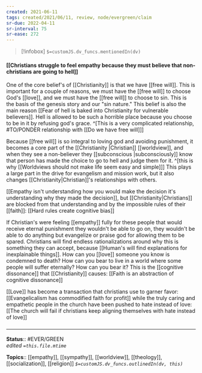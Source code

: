 ```yaml
---
created: 2021-06-11
tags: created/2021/06/11, review, node/evergreen/claim
sr-due: 2022-04-11
sr-interval: 75
sr-ease: 272
---
```

> [!infobox]
`$=customJS.dv_funcs.mentionedIn(dv)`

#### [[Christians struggle to feel empathy because they must believe that non-christians are going to hell]] 

One of the core belief's of [[Christianity]] is that we have [[free will]]. This is important for a couple of reasons, we must have the [[free will]] to choose God's [[love]], and we must have the [[free will]] to choose to sin. This is the basis of the genesis story and our "sin nature." This belief is also the main reason [[Fear of hell is baked into Christianity for vulnerable believers]]. Hell is allowed to be such a horrible place because you choose to be in it by refusing god's grace. 
^[This is a very complicated relationship, #TO/PONDER relationship with [[Do we have free will]]]

Because [[free will]] is so integral to loving god and avoiding punishment, it becomes a core part of the [[Christianity |Christian]] [[worldview]], and when they see a non-believer they [[subconscious |subconsciously]] know that person has made the choice to go to hell and judge them for it.
^[this is why [[Worldviews should not make life seem easy and simple]]]
This plays a large part in the drive for evangelism and mission work, but it also changes [[Christianity|Christian]]'s relationships with others. 

[[Empathy isn't understanding how you would make the decision it's understanding why they made the decision]], 
but [[Christianity|Christians]] are blocked from that understanding and by the impossible rules of their [[faith]]:
[[Hard rules create cognitive bias]]

If Christian's were feeling [[empathy]] fully for these people that would receive eternal punishment
they wouldn't be able to go on,
they wouldn't be able to do anything but evangelize or praise god for allowing them to be spared.
Christians will find endless rationalizations around why this is something they can accept,
because 
[[Human's will find explanations for inexplainable things]].
How can you [[love]] someone you know is condemned to death? How can you bear to live in a world where some people will suffer eternally? How can you bear it?
This is the [[cognitive dissonance]] that [[Christianity]] causes: [[Faith is an abstraction of cognitive dissonance]]

[[Love]] has become a transaction that christians use to garner favor: 
[[Evangelicalism has commodified faith for profit]]
while the truly caring and empathetic people in the church have been pushed to hate instead of love:
[[The church will fail if christians keep aligning themselves with hate instead of love]]

### <hr class="footnote"/>

**Status**:: #EVER/GREEN  
*edited `=this.file.mtime`*

**Topics**:: [[empathy]], [[sympathy]], [[worldview]], [[theology]], [[socialization]], [[religion]]
*`$=customJS.dv_funcs.outlinedIn(dv, this)`*

